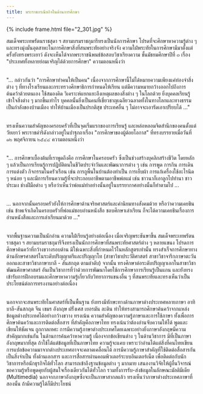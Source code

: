 ```yaml
---
title: พระราชกรณียกิจในด้านการศึกษา
---
```


{% include frame.html file="2_301.jpg" %}
<br>

<p>สมเด็จพระเทพรัตนราชสุดา ฯ สยามบรมราชกุมารีทรงเป็นนักการศึกษา โปรดที่จะศึกษาหาความรู้ต่าง ๆ และทรงมุ่งมั่นอุตสาหะในการศึกษาสิ่งที่สนพระทัยอย่างจริงจัง ความใฝ่พระทัยในการศึกษามีมาตั้งแต่ครั้งยังทรงพระเยาว์ ดังจะเห็นได้จากพระราชนิพนธ์ข้อสอบวิชาเรียงความ ชั้นมัธยมศึกษาปีที่ ๓ เรื่อง "ประเทศทั้งหลายย่อมเจริญได้ด้วยการศึกษา" ความตอนหนึ่งว่า
<br>
<br>

"... กล่าวกันว่า "การศึกษาทำคนให้เป็นคน" เนื่องจากการศึกษานี้ไม่ได้หมายความเพียงแค่ท่องจำสิ่งต่าง ๆ ที่ทางโรงเรียนและกระทรวงศึกษาธิการกำหนดให้เรียน แต่มีความหมายกว้างออกไปถึงการค้นคว้าด้วยตนเอง ใช้สมองคิด วิเคราะห์แยกแยะถึงเหตุผลของสิ่งต่าง ๆ ในโลกด้วย ยิ่งบุคคลเรียนรู้เข้าใจสิ่งต่าง ๆ มากขึ้นเท่าไร บุคคลนั้นยิ่งเป็นคนที่เชี่ยวชาญเฉลียวฉลาดทั้งในทางโลกและทางธรรม เป็นกำลังของบ้านเมือง ทำให้บ้านเมืองเป็นปรกติสุข ประเทศอื่น ๆ ไม่อาจจะเอารัดเอาเปรียบได้ ..."
<br>
<br>

ทรงเห็นความสำคัญของครอบครัวที่เป็นจุดเริ่มแรกของการเรียนรู้ และหล่อหลอมจิตสำนึกของคนตั้งแต่วัยเยาว์ พระราชดำริดังกล่าวอยู่ในปาฐกถาเรื่อง "การศึกษาของผู้ด้อยโอกาส" ที่ทรงบรรยายเมื่อวันที่ ๑๒ พฤศจิกายน ๒๕๔๔ ความตอนหนึ่งว่า
<br>
<br>

"... การศึกษาเบื้องต้นที่เราพูดถึงคือ การศึกษาในครอบครัว ซึ่งเป็นช่วงสร้างบุคลิกสร้างชีวิต โดยหลัก ๆ แล้วเป็นการเรียนรู้การปฏิบัติตนในชีวิตประจำวันและพัฒนาการต่าง ๆ เช่น การพูด การกิน การเดิน การแต่งตัว กิจกรรมในครัวเรือน เช่น การถูพื้นในบ้านต้องทำเป็น การเย็บผ้า การแก้เครื่องใช้อะไรนิด ๆ หน่อย ๆ และมีการเรียนความรู้ที่จะประกอบอาชีพตามอาชีพพ่อแม่ เช่น ชาวนาก็เอาลูกไปทำนา ชาวประมง ช่างฝีมือต่าง ๆ หรือว่าเห็นว่าพ่อแม่ทำอย่างนั้นอยู่ในบรรยากาศอย่างนั้นก็ทำตามไป ...
<br>
<br>

... นอกจากนั้นครอบครัวยังให้การศึกษาด้านจริยศาสตร์และค่านิยมทางสังคมด้วย หรือว่าความเคยชิน เช่น ข้าพเจ้าเกิดในครอบครัวที่พ่อแม่ชอบอ่านหนังสือ ชอบศึกษาเล่าเรียน ก็จะได้ความเคยชินเรื่องการอ่านหนังสือและการเล่าเรียนมาด้วย ..."
<br>
<br>

จากพื้นฐานความเป็นนักอ่าน ความใฝ่เรียนรู้อย่างต่อเนื่อง เมื่อเจริญพระชันษาขึ้น สมเด็จพระเทพรัตนราชสุดา ฯ สยามบรมราชกุมารีจึงทรงเป็นนักการศึกษาที่สนพระทัยศาสตร์ต่าง ๆ หลายแขนง โปรดการศึกษาค้นคว้าที่กว้างขวางรอบด้าน มิใช่เฉพาะสิ่งที่กำหนดไว้ในหลักสูตรเท่านั้น ทรงสำเร็จการศึกษาทางด้านอักษรศาสตร์ในระดับปริญญาตรีและปริญญาโท (สาขาวิชาประวัติศาสตร์ สาขาวิชาจารึกภาษาตะวันออกและสาขาวิชาภาษาบาลี - สันสกฤต ตามลำดับ) จากนั้น ทรงศึกษาต่อระดับปริญญาเอกในสาขาวิชาพัฒนศึกษาศาสตร์ อันเป็นวิชาการที่ว่าด้วยการพัฒนาโดยใช้การศึกษาการเรียนรู้เป็นแกน และยังทรงเข้ารับการฝึกอบรมและศึกษาหาความรู้เกี่ยวกับวิทยาการแขนงอื่น ๆ ที่สนพระทัยและทรงเห็นว่าเป็นประโยชน์ต่อการทรงงานอย่างต่อเนื่อง
<br>
<br>

นอกจากจะสนพระทัยในศาสตร์ที่เป็นพื้นฐาน ยังทรงมีทักษะทางด้านภาษาต่างประเทศหลายภาษา อาทิ บาลี-สันสกฤต จีน เขมร อังกฤษ ฝรั่งเศส เยอรมัน ละติน ทำให้ทรงสามารถศึกษาค้นคว้าจากแหล่งข้อมูลต่างประเทศได้อย่างกว้างขวาง ทรงเน้น ความสำคัญของความรู้ภาษาและการใช้ภาษา ทั้งเพื่อการศึกษาค้นคว้าและการติดต่อสื่อสาร ที่สำคัญคือภาษาไทย ทรงเน้นว่าต้องอ่านจับความให้ได้ พูดและเขียนให้ชัดเจน ถูกกาลเทศะ การมีความรู้ภาษาต่างประเทศโดยเฉพาะอย่างยิ่งภาษาอังกฤษมีความสำคัญมากเช่นกัน ในด้านการค้นคว้าหาความรู้ เนื่องจากข้อเขียนต่าง ๆ ในด้านวิชาการ มีที่เป็นภาษาอังกฤษมากที่สุด ถ้าใช้ได้แต่ข้อมูลที่เป็นภาษาไทย ความรู้จะแคบ เพราะว่าอ่านได้แต่สิ่งที่คนไทยเขียน การแปลข้อความมาจากต่างประเทศอาจจะคลาดเคลื่อนได้ การมีความรู้ภาษาสำคัญที่ใช้ติดต่อสื่อสารกันเป็นสิ่งจำเป็น ทั้งด้านเอกสาร และการสื่อสารผ่านคอมพิวเตอร์ระบบอินเตอร์เน็ต เพื่อติดต่อกับนักวิชาการหรือนักธุรกิจได้ทั่วโลก สามารถเข้าถึงฐานข้อมูลต่าง ๆ มากมาย เสนองานวิจัยให้ผู้อื่นวิจารณ์ ขอความรู้หรือพูดคุยกับผู้สนใจเรื่องเดียวกันได้ทั่วโลก รวมทั้งการรับ-ส่งข้อมูลในลักษณะมัลติมีเดีย (Multimedia) นอกจากภาษาอังกฤษซึ่งจะเป็นภาษาสากลแล้ว ทรงเห็นว่าภาษาต่างประเทศภาษาที่สองนั้น ถ้ามีความรู้ได้ก็มีประโยชน์
<br>
<br></p>